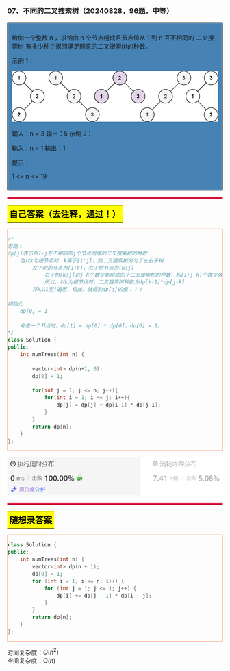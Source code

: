 ### 07、不同的二叉搜索树（20240828，96题，中等）
<div style="border: 1px solid black; padding: 10px; background-color: SteelBlue;">

给你一个整数 n ，求恰由 n 个节点组成且节点值从 1 到 n 互不相同的 二叉搜索树 有多少种？返回满足题意的二叉搜索树的种数。

 

示例 1：

![alt text](image/246d89e7237039a3dc774429fdd0744.png)

输入：n = 3
输出：5
示例 2：

输入：n = 1
输出：1
 

提示：

1 <= n <= 19

  </p>
</div>

<hr style="border-top: 5px solid #DC143C;">
<table>
  <tr>
    <td bgcolor="Yellow" style="padding: 5px; border: 0px solid black;">
      <span style="font-weight: bold; font-size: 20px;color: black;">
      自己答案（去注释，通过！）
      </span>
    </td>
  </tr>
</table>
<div style="padding: 0px; border: 1.5px solid LightSalmon; margin-bottom: 10px;">

```C++ {.line-numbers}
/*
思路：
dp[j]表示由1~j互不相同的j个节点组成的二叉搜索树的种数
    当以k为根节点时，k属于[1:j]，则二叉搜索树分为了左右子树
        左子树的节点为[1:k)，右子树节点为(k:j]
            右子树(k:j]这j-k个数字能组成的子二叉搜索树的种数，和[1:j-k]个数字效果是一样的！！！
            所以，以k为根节点时，二叉搜索树种数为dp[k-1]*dp[j-k]
        将k从1至j遍历，相加，就得到dp[j]的值！！！

初始化
    dp[0] = 1

    考虑一个节点时，dp[1] = dp[0] * dp[0]，dp[0] = 1。
*/
class Solution {
public:
    int numTrees(int n) {

        vector<int> dp(n+1, 0);
        dp[0] = 1;

        for(int j = 1; j <= n; j++){
            for(int i = 1; i <= j; i++){
                dp[j] = dp[j] + dp[i-1] * dp[j-i];
            }
        }
        return dp[n];
    }
};
```

</div>

![alt text](image/31eccd034aa79205055e7035bb87d65.png)

<hr style="border-top: 5px solid #DC143C;">

<table>
  <tr>
    <td bgcolor="Yellow" style="padding: 5px; border: 0px solid black;">
      <span style="font-weight: bold; font-size: 20px;color: black;">
      随想录答案
      </span>
    </td>
  </tr>
</table>

<div style="padding: 0px; border: 1.5px solid LightSalmon; margin-bottom: 10px">

```C++ {.line-numbers}
class Solution {
public:
    int numTrees(int n) {
        vector<int> dp(n + 1);
        dp[0] = 1;
        for (int i = 1; i <= n; i++) {
            for (int j = 1; j <= i; j++) {
                dp[i] += dp[j - 1] * dp[i - j];
            }
        }
        return dp[n];
    }
};
```
</div>

时间复杂度：$O(n^2)$  
空间复杂度：$O(n)$